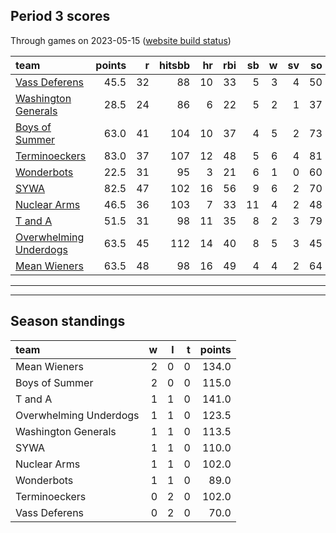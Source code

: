 

## Period 3 scores

Through games on 2023-05-15 ([website build status](https://github.com/brian-bot/pl-site/actions))


|team                   | points|  r| hitsbb| hr| rbi| sb|  w| sv| so|   era|  whip|
|:----------------------|------:|--:|------:|--:|---:|--:|--:|--:|--:|-----:|-----:|
|[Vass Deferens](./vassdeferens)|   45.5| 32|     88| 10|  33|  5|  3|  4| 50| 3.975| 1.215|
|[Washington Generals](./washingtongenerals)|   28.5| 24|     86|  6|  22|  5|  2|  1| 37| 3.479| 1.141|
|[Boys of Summer](./boysofsummer)|   63.0| 41|    104| 10|  37|  4|  5|  2| 73| 2.596| 1.038|
|[Terminoeckers](./terminoeckers)|   83.0| 37|    107| 12|  48|  5|  6|  4| 81| 2.128| 0.916|
|[Wonderbots](./wonderbots)|   22.5| 31|     95|  3|  21|  6|  1|  0| 60| 6.101| 1.471|
|[SYWA](./sywa)         |   82.5| 47|    102| 16|  56|  9|  6|  2| 70| 2.271| 0.939|
|[Nuclear Arms](./nucleararms)|   46.5| 36|    103|  7|  33| 11|  4|  2| 48| 5.094| 1.396|
|[T and A](./tanda)     |   51.5| 31|     98| 11|  35|  8|  2|  3| 79| 4.437| 1.338|
|[Overwhelming Underdogs](./overwhelmingunderdogs)|   63.5| 45|    112| 14|  40|  8|  5|  3| 45| 5.655| 1.216|
|[Mean Wieners](./meanwieners)|   63.5| 48|     98| 16|  49|  4|  4|  2| 64| 3.878| 1.094|

* * *
* * *

## Season standings


|team                   |  w|  l|  t| points|
|:----------------------|--:|--:|--:|------:|
|Mean Wieners           |  2|  0|  0|  134.0|
|Boys of Summer         |  2|  0|  0|  115.0|
|T and A                |  1|  1|  0|  141.0|
|Overwhelming Underdogs |  1|  1|  0|  123.5|
|Washington Generals    |  1|  1|  0|  113.5|
|SYWA                   |  1|  1|  0|  110.0|
|Nuclear Arms           |  1|  1|  0|  102.0|
|Wonderbots             |  1|  1|  0|   89.0|
|Terminoeckers          |  0|  2|  0|  102.0|
|Vass Deferens          |  0|  2|  0|   70.0|


